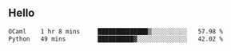 ## Hello
<!--START_SECTION:waka-->

```txt
OCaml    1 hr 8 mins     ██████████████▒░░░░░░░░░░   57.98 %
Python   49 mins         ██████████▓░░░░░░░░░░░░░░   42.02 %
```

<!--END_SECTION:waka-->
